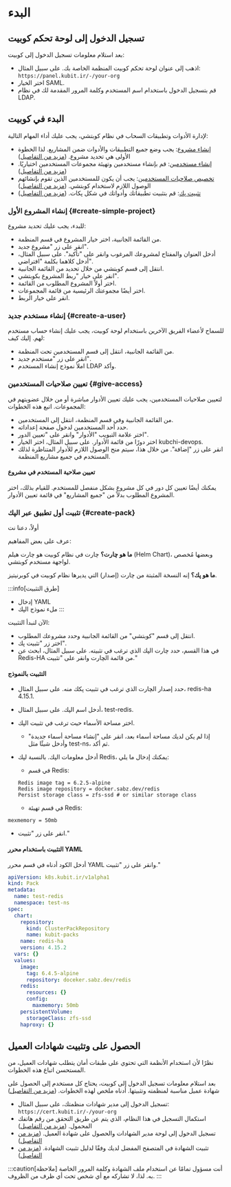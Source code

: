 # البدء

## تسجيل الدخول إلى لوحة تحكم كوبيت

بعد استلام معلومات تسجيل الدخول إلى كوبيت:

- اذهب إلى عنوان لوحة تحكم كوبيت المنظمة الخاصة بك. على سبيل المثال: `https://panel.kubit.ir/-/your-org`
- اختر الخيار SAML.
- قم بتسجيل الدخول باستخدام اسم المستخدم وكلمة المرور المقدمة لك في نظام LDAP.

## البدء في كوبيت

لإدارة الأدوات وتطبيقات السحاب في نظام كوبتشي، يجب عليك أداء المهام التالية:

- [إنشاء مشروع](#create-simple-project):
  يجب وضع جميع التطبيقات والأدوات ضمن المشاريع.
  لذا الخطوة الأولى هي تحديد مشروع. ([مزيد من التفاصيل](../create-project))
- [إنشاء مستخدمين](#create-a-user):
  قم بإنشاء مستخدمين وتهيئة مجموعات المستخدمين اختياريًا. ([مزيد من التفاصيل](../manage-user))
- [تخصيص صلاحيات المستخدمين](#give-access):
  يجب أن يكون للمستخدمين الذين تقوم بإنشائهم الوصول اللازم لاستخدام كوبتشي. ([مزيد من التفاصيل](../manage-access))
- [تثبيت پك](#create-pack):
  قم بتثبيت تطبيقاتك وأدواتك في شكل پكات. ([مزيد من التفاصيل](../manage-pack))

### إنشاء المشروع الأول {#create-simple-project}

للبدء، يجب عليك تحديد مشروع:

- من القائمة الجانبية، اختر خيار المشروع في قسم المنظمة.
- انقر على زر "مشروع جديد".
- أدخل العنوان والمفتاح لمشروعك المرغوب وانقر على "تأكيد".
  على سبيل المثال، أدخل كلاهما بكلمة "افتراضي".
- انتقل إلى قسم كوبتشي من خلال تحديد من القائمة الجانبية.
- انقر على خيار "ربط المشروع بكوبتشي".
- اختر أولاً المشروع المطلوب من القائمة.
- اختر أيضًا مجموعتك الرئيسية من قائمة المجموعات.
- انقر على خيار الربط.

### إنشاء مستخدم جديد {#create-a-user}

للسماح لأعضاء الفريق الآخرين باستخدام لوحة كوبيت، يجب عليك إنشاء حساب مستخدم لهم. إليك كيف:

- من القائمة الجانبية، انتقل إلى قسم المستخدمين تحت المنظمة.
- انقر على زر "مستخدم جديد".
- املأ نموذج إنشاء المستخدم LDAP وأكد.

### تعيين صلاحيات المستخدمين {#give-access}

لتعيين صلاحيات المستخدمين، يجب عليك تعيين الأدوار مباشرة أو من خلال عضويتهم في المجموعات. اتبع هذه الخطوات:

- من القائمة الجانبية وفي قسم المنظمة، انتقل إلى المستخدمين.
- حدد أحد المستخدمين لدخول صفحة إعداداته.
- اختر علامة التبويب "الأدوار" وانقر على "تعيين الدور".
- اختر دورًا من قائمة الأدوار. على سبيل المثال، اختر الخيار kubchi-devops.
- انقر على زر "إضافة".
  من خلال هذا، سيتم منح الوصول اللازم للأدوار المتناظرة لذلك المستخدم في جميع مشاريع المنظمة.

#### تعيين صلاحية المستخدم في مشروع

يمكنك أيضًا تعيين كل دور في كل مشروع بشكل منفصل للمستخدم. للقيام بذلك، اختر المشروع المطلوب بدلاً من "جميع المشاريع" في قائمة تعيين الأدوار.

### تثبيت أول تطبيق عبر الپك {#create-pack}

أولاً، دعنا نت

عرف على بعض المفاهيم:

**ما هو چارت؟**
چارت في نظام كوبيت هو چارت هيلم (Helm Chart)، وبعضها مُخصص لواجهة مستخدم كوبتشي.

**ما هو پك؟**
إنه النسخة المثبتة من چارت (إصدار) التي يديرها نظام كوبيت في كوبرنيتيز.

:::info[طرق التثبيت]

- إدخال YAML
- ملء نموذج الپك
  :::

الآن لنبدأ التثبيت:

- انتقل إلى قسم "كوبتشي" من القائمة الجانبية وحدد مشروعك المطلوب.
- اختر زر "تثبيت پك".
- في هذا القسم، حدد چارت الپك الذي ترغب في تثبيته.
  على سبيل المثال، ابحث عن Redis-HA من قائمة الچارت وانقر على "تثبيت."

#### التثبيت بالنموذج

- حدد إصدار الچارت الذي ترغب في تثبيت پكك منه. على سبيل المثال، redis-ha 4.15.1.
- أدخل اسم الپك. على سبيل المثال، test-redis.
- اختر مساحة الأسماء حيث ترغب في تثبيت الپك.
  - إذا لم يكن لديك مساحة أسماء بعد، انقر على "إنشاء مساحة أسماء جديدة" وأدخل شيئًا مثل test-ns، ثم أكد.
- أدخل معلومات الپك. بالنسبة لپك Redis، يمكنك إدخال ما يلي:

  - في قسم Redis:

  ```
  Redis image tag = 6.2.5-alpine
  Redis image repository = docker.sabz.dev/redis
  Persist storage class = zfs-ssd # or similar storage class
  ```

  - في قسم تهيئة Redis:

```
mexmemory = 50mb
```

- انقر على زر "تثبيت."

#### التثبيت باستخدام محرر YAML

أدخل الكود أدناه في قسم محرر YAML وانقر على زر "تثبيت."

```yaml
apiVersion: k8s.kubit.ir/v1alpha1
kind: Pack
metadata:
  name: test-redis
  namespace: test-ns
spec:
  chart:
    repository:
      kind: ClusterPackRepository
      name: kubit-packs
    name: redis-ha
    version: 4.15.2
  vars: {}
  values:
    image:
      tag: 6.4.5-alpine
      repository: doceker.sabz.dev/redis
    redis:
      resources: {}
      config:
        maxmemory: 50mb
    persistentVolume:
      storageClass: zfs-ssd
    haproxy: {}
```

## الحصول على وتثبيت شهادات العميل

نظرًا لأن استخدام الأنظمة التي تحتوي على طبقات أمان يتطلب شهادات العميل، من المستحسن اتباع هذه الخطوات.

بعد استلام معلومات تسجيل الدخول إلى كوبيت، يحتاج كل مستخدم إلى الحصول على شهادة عميل مناسبة لمنظمته وتثبيتها.
أدناه ملخص لهذه الخطوات. ([مزيد من التفاصيل](../5.certman))

- تسجيل الدخول إلى مدير شهادات منظمتك، على سبيل المثال: `https://cert.kubit.ir/-/your-org`
- استكمال التسجيل في هذا النظام، الذي يتم عن طريق التحقق من رقم هاتفك المحمول. ([مزيد من التفاصيل](../5.certman#complete-registeration))
- تسجيل الدخول إلى لوحة مدير الشهادات والحصول على شهادة العميل. ([مزيد من التفاصيل](../5.certman#get-client-cert))
- تثبيت الشهادة في المتصفح المفضل لديك وفقًا لدليل تثبيت الشهادة. ([مزيد من التفاصيل](../5.certman#installCertificate))

:::caution[ملاحظة]
أنت مسؤول تمامًا عن استخدام ملف الشهادة وكلمة المرور الخاصة به. لذا، لا تشاركه مع أي شخص تحت أي ظرف من الظروف.
:::
